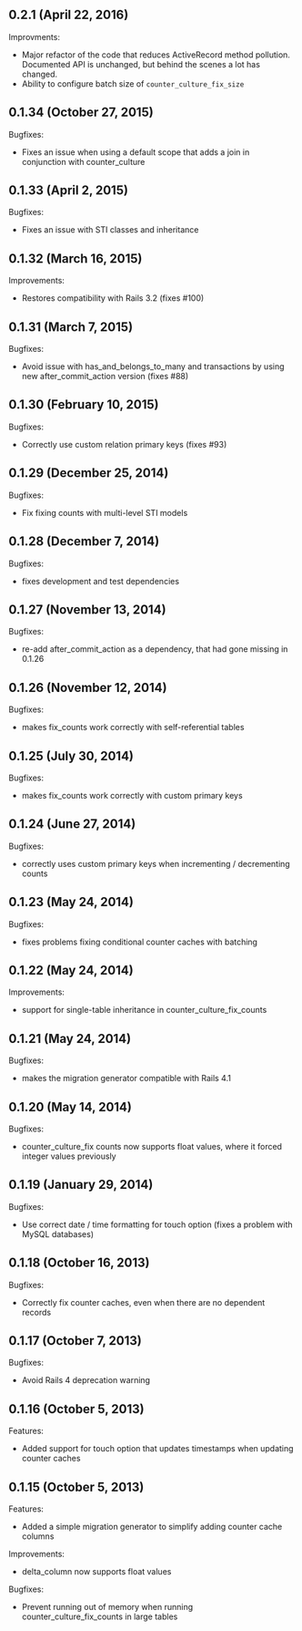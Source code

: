 ## 0.2.1 (April 22, 2016)

Improvments:
  - Major refactor of the code that reduces ActiveRecord method pollution. Documented API is unchanged, but behind the scenes a lot has changed.
  - Ability to configure batch size of `counter_culture_fix_size`

## 0.1.34 (October 27, 2015)

Bugfixes:
  - Fixes an issue when using a default scope that adds a join in conjunction with counter_culture

## 0.1.33 (April 2, 2015)

Bugfixes:
  - Fixes an issue with STI classes and inheritance

## 0.1.32 (March 16, 2015)

Improvements:
  - Restores compatibility with Rails 3.2 (fixes #100)

## 0.1.31 (March 7, 2015)

Bugfixes:
  - Avoid issue with has_and_belongs_to_many and transactions by using new after_commit_action version (fixes #88)

## 0.1.30 (February 10, 2015)

Bugfixes:
  - Correctly use custom relation primary keys (fixes #93)

## 0.1.29 (December 25, 2014)

Bugfixes:
  - Fix fixing counts with multi-level STI models

## 0.1.28 (December 7, 2014)

Bugfixes:
  - fixes development and test dependencies

## 0.1.27 (November 13, 2014)

Bugfixes:
  - re-add after_commit_action as a dependency, that had gone missing in 0.1.26

## 0.1.26 (November 12, 2014)

Bugfixes:
  - makes fix_counts work correctly with self-referential tables

## 0.1.25 (July 30, 2014)

Bugfixes:
  - makes fix_counts work correctly with custom primary keys

## 0.1.24 (June 27, 2014)

Bugfixes:
  - correctly uses custom primary keys when incrementing / decrementing counts

## 0.1.23 (May 24, 2014)

Bugfixes:
  - fixes problems fixing conditional counter caches with batching

## 0.1.22 (May 24, 2014)

Improvements:
  - support for single-table inheritance in counter_culture_fix_counts

## 0.1.21 (May 24, 2014)

Bugfixes:
  - makes the migration generator compatible with Rails 4.1

## 0.1.20 (May 14, 2014)

Bugfixes:
  - counter_culture_fix counts now supports float values, where it forced integer values previously

## 0.1.19 (January 29, 2014)

Bugfixes:
  - Use correct date / time formatting for touch option (fixes a problem with MySQL databases)

## 0.1.18 (October 16, 2013)

Bugfixes:
  - Correctly fix counter caches, even when there are no dependent records

## 0.1.17 (October 7, 2013)

Bugfixes:
  - Avoid Rails 4 deprecation warning

## 0.1.16 (October 5, 2013)

Features:
  - Added support for touch option that updates timestamps when updating counter caches

## 0.1.15 (October 5, 2013)

Features:
  - Added a simple migration generator to simplify adding counter cache columns

Improvements:
  - delta_column now supports float values

Bugfixes:
  - Prevent running out of memory when running counter_culture_fix_counts in large tables
